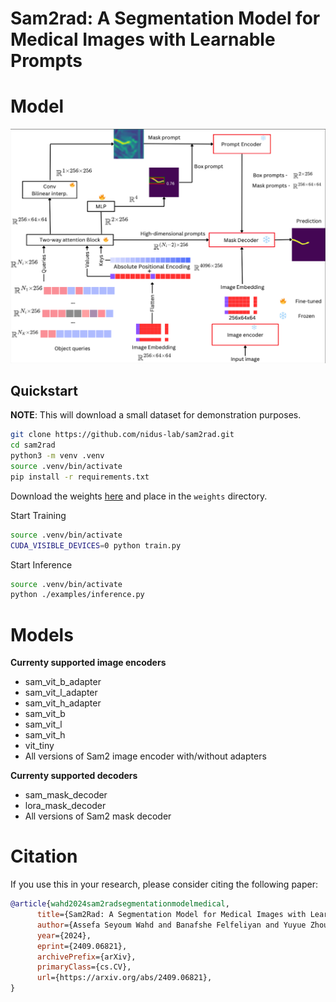 # Sam2rad: A Segmentation Model for Medical Images with Learnable Prompts

# Model
![Sam2Rad Architecture](paper/Sam2Rad.png)


## Quickstart

**NOTE**: This will download a small dataset for demonstration purposes.

```bash
git clone https://github.com/nidus-lab/sam2rad.git
cd sam2rad
python3 -m venv .venv
source .venv/bin/activate
pip install -r requirements.txt
```

Download the weights [here](https://github.com/facebookresearch/segment-anything-2?tab=readme-ov-file#download-checkpoints) and place in the `weights` directory.

Start Training

```bash
source .venv/bin/activate
CUDA_VISIBLE_DEVICES=0 python train.py
```

Start Inference

```bash
source .venv/bin/activate
python ./examples/inference.py
```
# Models

**Currenty supported image encoders**
- sam_vit_b_adapter
- sam_vit_l_adapter
- sam_vit_h_adapter
- sam_vit_b
- sam_vit_l
- sam_vit_h
- vit_tiny
- All versions of Sam2 image encoder with/without adapters

**Currenty supported decoders**
- sam_mask_decoder
- lora_mask_decoder
- All versions of Sam2 mask decoder


# Citation
If you use this in your research, please consider citing the following paper:


```bibtex
@article{wahd2024sam2radsegmentationmodelmedical,
      title={Sam2Rad: A Segmentation Model for Medical Images with Learnable Prompts}, 
      author={Assefa Seyoum Wahd and Banafshe Felfeliyan and Yuyue Zhou and Shrimanti Ghosh and Adam McArthur and Jiechen Zhang and Jacob L. Jaremko and Abhilash Hareendranathan},
      year={2024},
      eprint={2409.06821},
      archivePrefix={arXiv},
      primaryClass={cs.CV},
      url={https://arxiv.org/abs/2409.06821}, 
}

